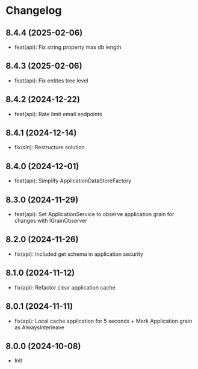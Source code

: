 # Changelog

## 8.4.4 (2025-02-06)
- feat(api): Fix string property max db length

## 8.4.3 (2025-02-06)
- feat(api): Fix entites tree level

## 8.4.2 (2024-12-22)
- feat(api): Rate limit email endpoints

## 8.4.1 (2024-12-14)
- fix(sln): Restructure solution

## 8.4.0 (2024-12-01)
- feat(api): Simplify ApplicationDataStoreFactory

## 8.3.0 (2024-11-29)
- feat(api): Set ApplicationService to observe application grain for changes with IGrainObserver

## 8.2.0 (2024-11-26)
- fix(api): Included get schema in application security

## 8.1.0 (2024-11-12)
- fix(api): Refactor clear application cache

## 8.0.1 (2024-11-11)
- fix(api): Local cache application for 5 seconds + Mark Application grain as AlwaysInterleave

## 8.0.0 (2024-10-08)
- Init